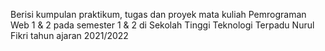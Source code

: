 Berisi kumpulan praktikum, tugas dan proyek mata kuliah Pemrograman Web 1 & 2 pada semester 1 & 2 di Sekolah Tinggi Teknologi Terpadu Nurul Fikri tahun ajaran 2021/2022
